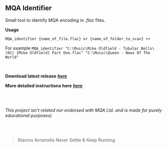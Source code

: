 MQA Identifier
-
Small tool to identify MQA encoding in *.flac* files.


**Usage**

```MQA_identifier {name_of_file.flac} or {name_of_folder_to_scan} ++```

For example
```MQA_identifier "C:\Music\Mike Oldfield - Tubular Bells\(01) [Mike Oldfield] Part One.flac" "C:\Music\Queen - News Of The World"```

<br>


**Download latest release** [***here***](https://github.com/purpl3F0x/MQA_identifier/releases)

**More detailed instructions here** [***here***](instructions.md)

<br>
<br>

*This project isn't related nor endorsed with MQA Ltd. and is made for purely educational purposes)*

<br><br>
>  Stavros Avramidis Never Settle & Keep Running
